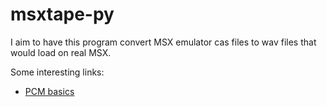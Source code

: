 msxtape-py
==========

I aim to have this program convert MSX emulator cas files to wav files that would load on real MSX.

Some interesting links:

* [PCM basics](http://www.cplusplus.com/forum/general/109119/)
